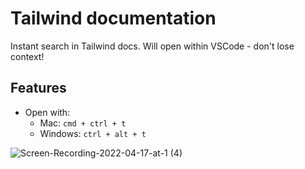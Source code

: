 
# Tailwind documentation

Instant search in Tailwind docs. Will open within VSCode - don't lose context!


## Features
- Open with:
    - Mac: `cmd + ctrl + t`
    - Windows:  `ctrl + alt + t`


![Screen-Recording-2022-04-17-at-1 (4)](https://user-images.githubusercontent.com/11172530/163716626-8d74a1bb-f05b-4b45-aa12-70f66e0efad8.gif)
